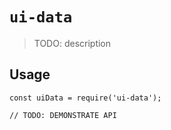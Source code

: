 # `ui-data`

> TODO: description

## Usage

```
const uiData = require('ui-data');

// TODO: DEMONSTRATE API
```
